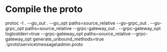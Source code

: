 # Compile the proto
protoc -I . --go_out . --go_opt paths=source_relative  --go-grpc_out . --go-grpc_opt paths=source_relative --grpc-gateway_out . --grpc-gateway_opt logtostderr=true --grpc-gateway_opt paths=source_relative --grpc-gateway_opt generate_unbound_methods=true  .\proto\service\message\admin.proto
